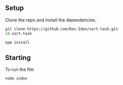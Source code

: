 ## Setup

Clone the repo and install the dependencies.

```bash
git clone https://github.com/Dev-Idan/sort-task.git
cd sort-task
```

```bash
npm install
```

## Starting

To run the file:

```bash
node index
```
